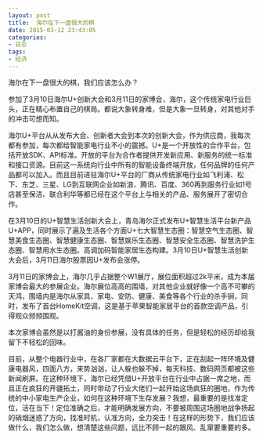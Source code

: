 ```yaml
---
layout: post
title: 	海尔在下一盘很大的棋
date: 2015-03-12 23:43:05
categories:
- 日志
tags:
- 经济
---
```


海尔在下一盘很大的棋，我们应该怎么办？    

参加了3月10日海尔U+创新大会和3月11日的家博会，海尔，这个传统家电行业巨头，正在精心布置自己的棋局。都说大象转身难，但是大象一旦转身，对其他对手的冲击可想而知。

海尔U+平台从从发布大会、创新者大会到本次的创新大会，作为供应商，我每次都有参加，每次都给智能家电行业不小的震撼。U+是一个开放性的合作平台，包括开放SDK、API标准。开放的平台为合作者提供开发新应用、新服务的统一标准和接口资源。目前这一系统向行业中所有的智能设备终端开放，任何品牌的任何产品都可以加入。而且目前进驻海尔U+平台的厂商从传统家电行业如飞利浦、松下、东芝、三星、LG到互联网企业如新浪、腾讯、百度、360再到服务行业如1号店甚至保洁、联合利华等都已经在这个平台上与相关的产品、服务展开了密切合作。

在3月10日的U+智慧生活创新大会上，青岛海尔正式发布U+智慧生活平台新产品U+APP，同时展示了遍及生活各个方面U+七大智慧生态圈：智慧空气生态圈、智慧美食生态圈、智慧健康生态圈、智慧娱乐生态圈、智慧安全生态圈、智慧洗护生态圈、智慧用水生态圈。高调加码智能家居生态构建。3月10日U+智慧生活创新大会后，3月11日海尔股票因U+发布会涨停。

3月11日的家博会上，海尔几乎占据整个W1展厅，展位面积超过2k平米，成为本届家博会最大的参展企业。海尔展位高高的围墙，对其他企业就好像一个高不可攀的天鸿，围墙内是海尔从家具、家电、安防、健康、美食等各个行业的杀手锏，同时，发布了首台HomeKit空调，这是基于苹果智能家居平台的首款空调产品，引得观众频频围观。

本次家博会虽然是以打酱油的身份参展，没有具体的任务，但是轻松的经历却给我留下不轻松的回味。

目前，从整个电器行业中，在各厂家都在大数据云平台下，正在刮起一阵环境及健康电器风，四面八方，来势汹汹，让人躲也躲不掉，每天科技、数码网页都被这些新闻刷屏。在这种环境下，海尔已经凭借U+开放平台在行业中占据一席之地，而且正在疯狂的开疆拓土，同时带动了行业大佬们一起开始这场疯狂的圈地，作为传统的中小家电生产企业，如何在这种环境下生存发展？我想，最重要的是找准定位，活在当下！定位准确之后，才能明确发展方向，不要被周围这场圈地战争扬起的硝烟迷惑了方向，找准时机，认准方向，全力突击！在这样的形势下，我们应该做什么，我们怎么做，想清楚这些问题，远比不顾一起的跟风、乱窜要重要的多。
